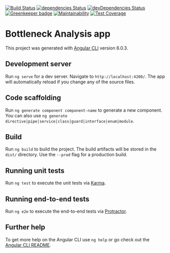 [![Build Status](https://travis-ci.org/hisptz/bottleneck-analysis-app.svg?branch=develop)](https://travis-ci.org/hisptz/bottleneck-analysis-app)
[![dependencies Status](https://david-dm.org/hisptz/bottleneck-analysis-app/status.svg)](https://david-dm.org/hisptz/bottleneck-analysis-app)
[![devDependencies Status](https://david-dm.org/hisptz/bottleneck-analysis-app/dev-status.svg)](https://david-dm.org/hisptz/bottleneck-analysis-app?type=dev) [![Greenkeeper badge](https://badges.greenkeeper.io/hisptz/bottleneck-analysis-app.svg)](https://greenkeeper.io/)
[![Maintainability](https://api.codeclimate.com/v1/badges/0591d8a3672629944a9d/maintainability)](https://codeclimate.com/github/hisptz/bottleneck-analysis-app/maintainability)
[![Test Coverage](https://api.codeclimate.com/v1/badges/0591d8a3672629944a9d/test_coverage)](https://codeclimate.com/github/hisptz/bottleneck-analysis-app/test_coverage)

# Bottleneck Analysis app

This project was generated with [Angular CLI](https://github.com/angular/angular-cli) version 6.0.3.

## Development server

Run `ng serve` for a dev server. Navigate to `http://localhost:4200/`. The app will automatically reload if you change any of the source files.

## Code scaffolding

Run `ng generate component component-name` to generate a new component. You can also use `ng generate directive|pipe|service|class|guard|interface|enum|module`.

## Build

Run `ng build` to build the project. The build artifacts will be stored in the `dist/` directory. Use the `--prod` flag for a production build.

## Running unit tests

Run `ng test` to execute the unit tests via [Karma](https://karma-runner.github.io).

## Running end-to-end tests

Run `ng e2e` to execute the end-to-end tests via [Protractor](http://www.protractortest.org/).

## Further help

To get more help on the Angular CLI use `ng help` or go check out the [Angular CLI README](https://github.com/angular/angular-cli/blob/master/README.md).

